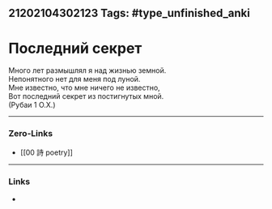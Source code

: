 21202104302123
Tags: #type_unfinished_anki 
---
# Последний секрет

  Много лет размышлял я над жизнью земной. <br>  Непонятного нет для меня под луной. <br>  Мне известно, что мне ничего не известно, <br>  Вот последний секрет из постигнутых мной.<br>(Рубаи 1 О.Х.)

---
### Zero-Links
- [[00 詩 poetry]]
---
### Links
-
